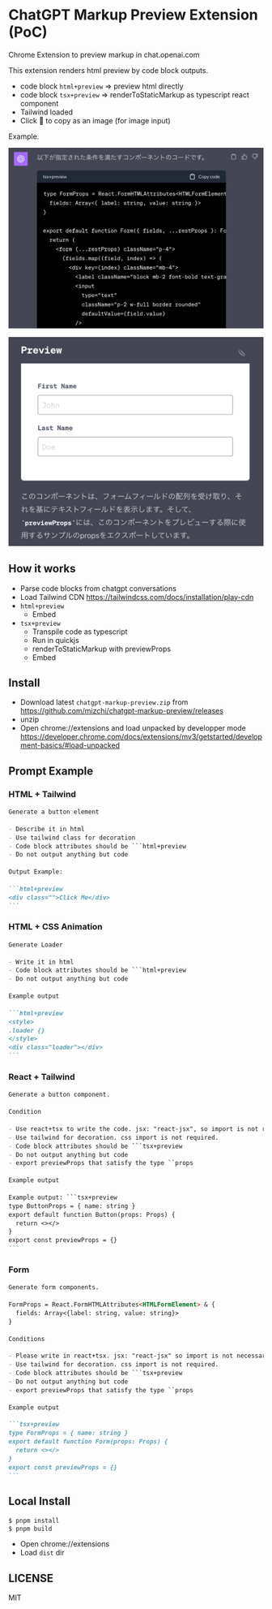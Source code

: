 # ChatGPT Markup Preview Extension (PoC)

Chrome Extension to preview markup in chat.openai.com

This extension renders html preview by code block outputs.

- code block `html+preview` => preview html directly
- code block `tsx+preview` => renderToStaticMarkup as typescript react component
- Tailwind loaded
- Click 📎 to copy as an image (for image input)

Example.

![Alt text](assets/image0.png)

![Alt text](assets/image1.png)

## How it works

- Parse code blocks from chatgpt conversations
- Load Tailwind CDN https://tailwindcss.com/docs/installation/play-cdn
- `html+preview`
  - Embed
- `tsx+preview`
  - Transpile code as typescript
  - Run in quickjs
  - renderToStaticMarkup with previewProps
  - Embed

## Install

- Download latest `chatgpt-markup-preview.zip` from https://github.com/mizchi/chatgpt-markup-preview/releases
- unzip
- Open chrome://extensions and load unpacked by developper mode https://developer.chrome.com/docs/extensions/mv3/getstarted/development-basics/#load-unpacked

## Prompt Example

### HTML + Tailwind

````markdown
Generate a button element

- Describe it in html
- Use tailwind class for decoration
- Code block attributes should be ```html+preview
- Do not output anything but code

Output Example:

```html+preview
<div class="">Click Me</div>
```
````

### HTML + CSS Animation

````markdown
Generate Loader

- Write it in html
- Code block attributes should be ```html+preview
- Do not output anything but code

Example output

```html+preview
<style>
.loader {}
</style>
<div class="loader"></div>
```
````

### React + Tailwind

````markdown
Generate a button component.

Condition

- Use react+tsx to write the code. jsx: "react-jsx", so import is not required.
- Use tailwind for decoration. css import is not required.
- Code block attributes should be ```tsx+preview
- Do not output anything but code
- export previewProps that satisfy the type ``props

Example output

Example output: ```tsx+preview
type ButtonProps = { name: string }
export default function Button(props: Props) {
  return <></>
}
export const previewProps = {}
```
````

### Form

````markdown
Generate form components.

FormProps = React.FormHTMLAttributes<HTMLFormElement> & {
  fields: Array<{label: string, value: string}>
}

Conditions

- Please write in react+tsx. jsx: "react-jsx" so import is not necessary.
- Use tailwind for decoration. css import is not required.
- Code block attributes should be ```tsx+preview
- Do not output anything but code
- export previewProps that satisfy the type ``props

Example output

```tsx+preview
type FormProps = { name: string }
export default function Form(props: Props) {
  return <></>
}
export const previewProps = {}
```
````

## Local Install

```
$ pnpm install
$ pnpm build
```

- Open chrome://extensions
- Load `dist` dir

## LICENSE

MIT
